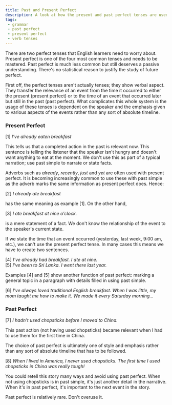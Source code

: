 ```yaml
---
title: Past and Present Perfect
description: A look at how the present and past perfect tenses are used
tags:
 - grammar
 - past perfect
 - present perfect
 - verb tenses
---
```

There are two perfect tenses that English learners need to worry about. Present perfect is one of the four most common tenses and needs to be mastered. Past perfect is much less common but still deserves a passive understanding. There's no statistical reason to justify the study of future perfect.

First off, the perfect tenses aren't actually tenses; they show verbal aspect. They transfer the relevance of an event from the time it occurred to either the present (present perfect) or to the time of an event that occurred later but still in the past (past perfect). What complicates this whole system is the usage of these tenses is dependent on the speaker and the emphasis given to various aspects of the events rather than any sort of absolute timeline.

### Present Perfect

[1] *I've already eaten breakfast*

This tells us that a completed action in the past is relevant now. This sentence is telling the listener that the speaker isn't hungry and doesn't want anything to eat at the moment. We don't use this as part of a typical narration; use past simple to narrate or state facts.

Adverbs such as *already*, *recently*, *just* and *yet* are often used with present perfect. It is becoming increasingly common to use these with past simple as the adverb marks the same information as present perfect does. Hence:

[2] *I already ate breakfast*

has the same meaning as example [1]. On the other hand,

[3] *I ate breakfast at nine o'clock.*

is a mere statement of a fact. We don't know the relationship of the event to the speaker's current state.

If we state the time that an event occurred (yesterday, last week, 9:00 am, etc.), we can't use the present perfect tense. In many cases this means we have to create two sentences.

[4] *I've already had breakfast. I ate at nine.*  
[5] *I've been to Sri Lanka. I went there last year.*  

Examples [4] and [5] show another function of past perfect: marking a general topic in a paragraph with details filled in using past simple.

[6] *I've always loved traditional English breakfast. When I was little, my mom taught me how to make it. We made it every Saturday morning...*

### Past Perfect

[7] *I hadn't used chopsticks before I moved to China.*

This past action (not having used chopsticks) became relevant when I had to use them for the first time in China.

The choice of past perfect is ultimately one of style and emphasis rather than any sort of absolute timeline that has to be followed.

[8] *When I lived in America, I never used chopsticks. The first time I used chopsticks in China was really tough!*

You could retell this story many ways and avoid using past perfect. When not using chopsticks is in past simple, it's just another detail in the narrative. When it's in past perfect, it's important to the next event in the story.

Past perfect is relatively rare. Don't overuse it.
